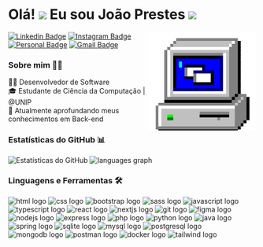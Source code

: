 # Olá! <img src="https://media.giphy.com/media/hvRJCLFzcasrR4ia7z/giphy.gif" width="28"> Eu sou João Prestes <img src="https://github.com/TheDudeThatCode/TheDudeThatCode/blob/master/Assets/Mario_Hello_Big.gif" width="30px">
<img align="right" height="200" src="https://github.com/TheDudeThatCode/TheDudeThatCode/blob/master/Assets/PC.gif"  />

[![Linkedin Badge](https://img.shields.io/badge/-LinkedIn-6633cc?style=flat-square&logo=Linkedin&logoColor=white&link=https://www.linkedin.com/in/joão-claudio-prestes)](https://www.linkedin.com/in/joão-claudio-prestes)
[![Instagram Badge](https://img.shields.io/badge/-Instagram-6633cc?style=flat-square&logo=Instagram&logoColor=white&link=https://www.instagram.com/jpres_tes)](https://www.instagram.com/jpres_tes)
[![Personal Badge](https://img.shields.io/badge/-Website-6633cc?style=flat-square&logo=Me&logoColor=white&link=https://www.fernandakipper.com/)](https://fernandakipper.com/)
[![Gmail Badge](https://img.shields.io/badge/-joaoprestesdev@gmail.com-6633cc?style=flat-square&logo=Gmail&logoColor=white&link=mailto:joaoprestesdev@gmail.com)](mailto:joaoprestesdev@gmail.com)

<h3>Sobre mim ✌🏻</h3>

👨‍💻 Desenvolvedor de Software  
🎓 Estudante de Ciência da Computação | @UNIP     
🌱 Atualmente aprofundando meus conhecimentos em Back-end

<h3>Estatísticas do GitHub 📊</h3>

<div align="left">
<img src="https://github-readme-stats.vercel.app/api?username=joaoclaudioprestes&hide_title=false&hide_rank=false&show_icons=true&include_all_commits=true&count_private=true&disable_animations=false&theme=aura&locale=en&hide_border=true&order=1" height="150" alt="Estatísticas do GitHub" />
<!--   <img src="https://streak-stats.demolab.com?user=joaoclaudioprestes&locale=pt-br&mode=daily&theme=aura&hide_border=true&border_radius=5" height="150" alt="GitHub Streak" /> -->
  <img src="https://github-readme-stats.vercel.app/api/top-langs?username=joaoclaudioprestes&locale=pt-br&hide_title=false&layout=compact&card_width=395&langs_count=6&theme=aura&hide_border=true&order=2" height="150" alt="languages graph"  />
</div>

<h3>Linguagens e Ferramentas 🛠️</h3>

<p align="left">
  <img src="https://skillicons.dev/icons?i=html" height="40" alt="html logo" />
  <img src="https://skillicons.dev/icons?i=css" height="40" alt="css logo" />
  <img src="https://skillicons.dev/icons?i=bootstrap" height="40" alt="bootstrap logo" />
  <img src="https://skillicons.dev/icons?i=sass" height="40" alt="sass logo" />
  <img src="https://skillicons.dev/icons?i=javascript" height="40" alt="javascript logo" />
  <img src="https://skillicons.dev/icons?i=typescript" height="40" alt="typescript logo" />
  <img src="https://skillicons.dev/icons?i=react" height="40" alt="react logo" />
  <img src="https://skillicons.dev/icons?i=nextjs" height="40" alt="nextjs logo" />
  <img src="https://skillicons.dev/icons?i=git" height="40" alt="git logo" />
  <img src="https://skillicons.dev/icons?i=figma" height="40" alt="figma logo" />
  <img src="https://skillicons.dev/icons?i=nodejs" height="40" alt="nodejs logo" />
  <img src="https://skillicons.dev/icons?i=express" height="40" alt="express logo" />
  <img src="https://skillicons.dev/icons?i=php" height="40" alt="php logo" />
  <img src="https://skillicons.dev/icons?i=python" height="40" alt="python logo" />
  <img src="https://skillicons.dev/icons?i=java" height="40" alt="java logo" />
  <img src="https://skillicons.dev/icons?i=spring" height="40" alt="spring logo" />
  <img src="https://skillicons.dev/icons?i=sqlite" height="40" alt="sqlite logo" />
  <img src="https://skillicons.dev/icons?i=mysql" height="40" alt="mysql logo" />
  <img src="https://skillicons.dev/icons?i=postgresql" height="40" alt="postgresql logo" />
  <img src="https://skillicons.dev/icons?i=mongodb" height="40" alt="mongodb logo" />
  <img src="https://skillicons.dev/icons?i=postman" height="40" alt="postman logo" />
  <img src="https://skillicons.dev/icons?i=docker" height="40" alt="docker logo" />
  <img src="https://skillicons.dev/icons?i=tailwind" height="40" alt="tailwind logo" />
</p>
